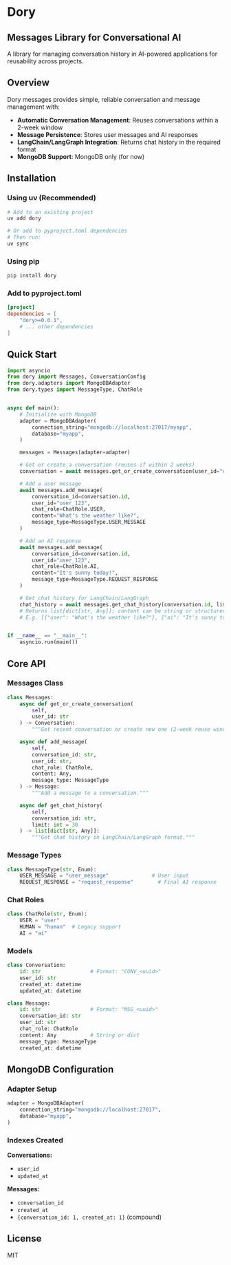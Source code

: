 # Dory

## Messages Library for Conversational AI

A library for managing conversation history in AI-powered applications
for reusability across projects.

## Overview

Dory messages provides simple, reliable conversation and message management with:

- **Automatic Conversation Management**: Reuses conversations within a 2-week window
- **Message Persistence**: Stores user messages and AI responses
- **LangChain/LangGraph Integration**: Returns chat history in the required format
- **MongoDB Support**: MongoDB only (for now)

## Installation

### Using uv (Recommended)

```bash
# Add to an existing project
uv add dory

# Or add to pyproject.toml dependencies
# Then run:
uv sync
```

### Using pip

```bash
pip install dory
```

### Add to pyproject.toml

```toml
[project]
dependencies = [
    "dory>=0.0.1",
    # ... other dependencies
]
```

## Quick Start

```python
import asyncio
from dory import Messages, ConversationConfig
from dory.adapters import MongoDBAdapter
from dory.types import MessageType, ChatRole


async def main():
    # Initialize with MongoDB
    adapter = MongoDBAdapter(
        connection_string="mongodb://localhost:27017/myapp",
        database="myapp",
    )

    messages = Messages(adapter=adapter)

    # Get or create a conversation (reuses if within 2 weeks)
    conversation = await messages.get_or_create_conversation(user_id="user_123")

    # Add a user message
    await messages.add_message(
        conversation_id=conversation.id,
        user_id="user_123",
        chat_role=ChatRole.USER,
        content="What's the weather like?",
        message_type=MessageType.USER_MESSAGE
    )

    # Add an AI response
    await messages.add_message(
        conversation_id=conversation.id,
        user_id="user_123",
        chat_role=ChatRole.AI,
        content="It's sunny today!",
        message_type=MessageType.REQUEST_RESPONSE
    )

    # Get chat history for LangChain/LangGraph
    chat_history = await messages.get_chat_history(conversation.id, limit=30)
    # Returns list[dict[str, Any]]; content can be string or structured
    # E.g. [{"user": "What's the weather like?"}, {"ai": "It's sunny today!"}]


if __name__ == "__main__":
    asyncio.run(main())
```

## Core API

### Messages Class

```python
class Messages:
    async def get_or_create_conversation(
        self,
        user_id: str
    ) -> Conversation:
        """Get recent conversation or create new one (2-week reuse window)."""

    async def add_message(
        self,
        conversation_id: str,
        user_id: str,
        chat_role: ChatRole,
        content: Any,
        message_type: MessageType
    ) -> Message:
        """Add a message to a conversation."""

    async def get_chat_history(
        self,
        conversation_id: str,
        limit: int = 30
    ) -> list[dict[str, Any]]:
        """Get chat history in LangChain/LangGraph format."""
```

### Message Types

```python
class MessageType(str, Enum):
    USER_MESSAGE = "user_message"              # User input
    REQUEST_RESPONSE = "request_response"        # Final AI response
```

### Chat Roles

```python
class ChatRole(str, Enum):
    USER = "user"
    HUMAN = "human"  # Legacy support
    AI = "ai"
```

### Models

```python
class Conversation:
    id: str                # Format: "CONV_<uuid>"
    user_id: str
    created_at: datetime
    updated_at: datetime

class Message:
    id: str                # Format: "MSG_<uuid>"
    conversation_id: str
    user_id: str
    chat_role: ChatRole
    content: Any           # String or dict
    message_type: MessageType
    created_at: datetime
```

## MongoDB Configuration

### Adapter Setup

```python
adapter = MongoDBAdapter(
    connection_string="mongodb://localhost:27017",
    database="myapp",
)
```

### Indexes Created

**Conversations:**

- `user_id`
- `updated_at`

**Messages:**

- `conversation_id`
- `created_at`
- `{conversation_id: 1, created_at: 1}` (compound)

## License

MIT
